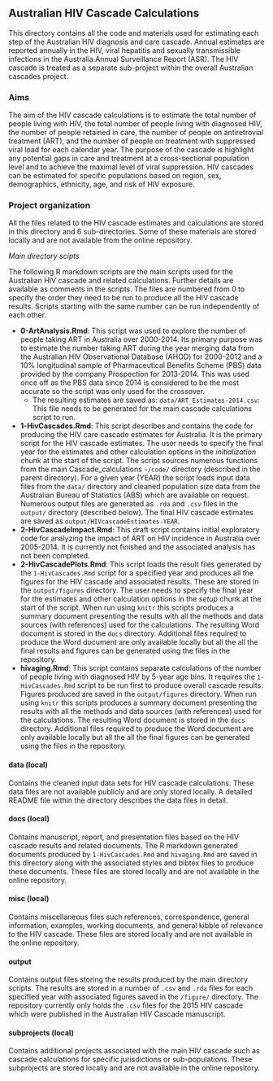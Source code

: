 ## Australian HIV Cascade Calculations ##

This directory contains all the code and materials used for estimating each step of the Australian HIV diagnosis and care cascade. Annual estimates are reported annually in the HIV, viral hepatitis and sexually transmissible infections in the Australia Annual Surveillance Report (ASR). The HIV cascade is treated as a separate sub-project within the overall Australian cascades project. 

### Aims ###

The aim of the HIV cascade calculations is to estimate the total number of people living with HIV, the total number of people living with diagnosed HIV, the number of people retained in care, the number of people on antiretrovial treatment (ART), and the number of people on treatment with suppressed viral load for each calendar year. The purpose of the cascade is highlight any potential gaps in care and treatment at a cross-sectional population level and to achieve the maximal level of viral suppression. HIV cascades can be estimated for specific populations based on region, sex, demographics, ethnicity, age, and risk of HIV exposure. 

### Project organization ###

All the files related to the HIV cascade estimates and calculations are stored in this directory and 6 sub-directories. Some of these materials are stored locally and are not available from the online repository. 

_Main directory scipts_

The following R markdown scripts are the main scripts used for the Australian HIV cascade and related calculations. Further details are available as comments in the scripts. The files are numbered from 0 to specify the order they need to be run to produce all the HIV cascade results. Scripts starting with the same number can be run independently of each other. 

- **0-ArtAnalysis.Rmd**: This script was used to explore the number of people taking ART in Australia over 2000-2014. Its primary purpose was to estimate the number taking ART during the year merging data from the Australian HIV Observational Database (AHOD) for 2000-2012 and a 10% longitudinal sample of Pharmaceutical Benefits Scheme (PBS) data provided by the company Prospection for 2013-2014. This was used once off as the PBS data since 2014 is considered to be the most accurate so the script was only used for the crossover. 
	- The resulting estimates are saved as: `data/ART_Estimates-2014.csv`: This file needs to be generated for the main cascade calculations script to run.
- **1-HivCascades.Rmd**: This script describes and contains the code for producing the HIV care 
cascade estimates for Australia. It is the primary script for the HIV cascade estimates. The user needs to specify the final year for the estimates and other calculation options in the _initialization_ chunk at the start of the script. The script sources numerous functions from the main Cascade_calculations `~/code/` directory (described in the parent directory). For a given year (YEAR) the script loads input data files from the `data/` directory and cleaned population size data from the Australian Bureau of Statistics (ABS) which are available on request. Numerous output files are generated as `.rda` and `.csv` files in the `output/` directory (described below). The final HIV cascade estimates are saved as `output/HIVcascadeEstimates-YEAR`. 
- **2-HivCascadeImpact.Rmd**: This draft script contains initial exploratory code for analyzing the impact of ART on HIV incidence in Australia over 2005-2014. It is currently not finished and the associated analysis has not been completed. 
- **2-HivCascadePlots.Rmd**: This script loads the result files generated by the `1-HivCascades.Rmd` script for a specified year and produces all the figures for the HIV cascade and associated results. These are stored in the `output/figures` directory. The user needs to specify the final year for the estimates and other calculation options in the _setup_ chunk at the start of the script. When run using `knitr` this scripts produces a summary document presenting the results with all the methods and data sources (with references) used for the calculations. The resulting Word document is stored in the `docs` directory. Additional files required to produce the Word document are only available locally but all the all the final results and figures can be generated using the files in the repository. 
- **hivaging.Rmd**: This script contains separate calculations of the number of people living with diagnosed HIV by 5-year age bins. It requires the `1-HivCascades.Rmd` script to be run first to produce overall cascade results. Figures produced are saved in the `output/figures` directory. When run using `knitr` this scripts produces a summary document presenting the results with all the methods and data sources (with references) used for the calculations. The resulting Word document is stored in the `docs` directory. Additional files required to produce the Word document are only available locally but all the all the final figures can be generated using the files in the repository.

#### data (local) ####

Contains the cleaned input data sets for HIV cascade calculations. These data files are not available publicly and are only stored locally. A detailed README file within the directory describes the data files in detail.

#### docs (local) ####

Contains manuscript, report, and presentation files based on the HIV cascade results and related documents. The R markdown generated documents produced by `1-HivCascades.Rmd` and `hivaging.Rmd` are saved in this directory along with the associated styles and bibtex files to produce these documents. These files are stored locally and are not available in the online repository. 

#### misc (local) ####

Contains miscellaneous files such references, correspondence, general information, examples, working documents, and general kibble  of relevance to the HIV cascade. These files are stored locally and are not available in the online repository. 

#### output ####

Contains output files storing the results produced by the main directory scripts. The results are stored in  a number of `.csv` and `.rda` files for each specified year with associated figures saved in the `/figure/` directory. The repository currently only holds the `.csv` files for the 2015 HIV cascade which were published in the Australian HIV Cascade manuscript.

#### subprojects (local) ####

Contains additional projects associated with the main HIV cascade such as cascade calculations for specific jurisdictions or sub-populations. These subprojects are stored locally and are not available in the online repository. 








 


